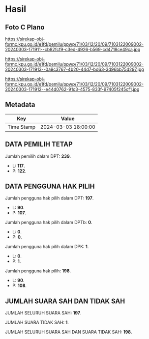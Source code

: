 # Hasil

## Foto C Plano

https://sirekap-obj-formc.kpu.go.id/e1fd/pemilu/ppwp/71/03/12/20/09/7103122009002-20240303-171911--cb82fcf9-c3ed-4926-b569-cd4718ce49ca.jpg

https://sirekap-obj-formc.kpu.go.id/e1fd/pemilu/ppwp/71/03/12/20/09/7103122009002-20240303-171913--0a9c3767-4b20-44d7-bd63-3d96bb75d297.jpg

https://sirekap-obj-formc.kpu.go.id/e1fd/pemilu/ppwp/71/03/12/20/09/7103122009002-20240303-171912--e44d0762-91c3-4575-833f-97405f245cf1.jpg


## Metadata

| Key        | Value               |
| ---------- | ------------------- |
| Time Stamp | 2024-03-03 18:00:00 |


## DATA PEMILIH TETAP

Jumlah pemilih dalam DPT: **239**.
 * L: **117**.
 * P: **122**.

## DATA PENGGUNA HAK PILIH

Jumlah pengguna hak pilih dalam DPT: **197**.
 * L: **90**.
 * P: **107**.

Jumlah pengguna hak pilih dalam DPTb: **0**.
 * L: **0**.
 * P: **0**.

Jumlah pengguna hak pilih dalam DPK: **1**.
 * L: **0**.
 * P: **1**.

Jumlah pengguna hak pilih: **198**.
 * L: **90**.
 * P: **108**.

## JUMLAH SUARA SAH DAN TIDAK SAH

JUMLAH SELURUH SUARA SAH: **197**.

JUMLAH SUARA TIDAK SAH: **1**.

JUMLAH SELURUH SUARA SAH DAN SUARA TIDAK SAH: **198**.


